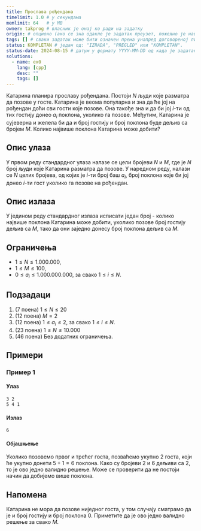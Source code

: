 ```yaml
---
title: Прослава рођендана
timelimit: 1.0 # у секундама
memlimit: 64   # y MB
owner: takprog # власник је онај ко ради на задатку
origin: # опционо (ако се зна одакле је задатак преузет, пожељно је навести извор)
tags: [] # сваки задатак може бити означен према унапред договореној листи ознака
status: KOMPLETAN # један од: "IZRADA", "PREGLED" или "KOMPLETAN".
status-date: 2024-08-15 # датум у формату YYYY-MM-DD од када је задатак у наведеном статусу
solutions:
  - name: ex0
    lang: [cpp]
    desc: ""
    tags: []
---
```


Катарина планира прославу рођендана. Постоји $N$ људи које разматра да позове у госте. Катарина је веома популарна и зна да ће јој на рођендан доћи сви гости које позове. Она такође зна и да би јој $i$-ти од тих гостију донео $a_i$ поклона, уколико га позове. Међутим, Катарина је сујеверна и желела би да и број гостију и број поклона буде дељив са бројем $M$. Колико највише поклона Катарина може добити?

## Опис улаза

У првом реду стандардног улаза налазе се цели бројеви $N$ и $M$, где је $N$ број људи које Катарина разматра да позове. У наредном реду, налази се $N$ целих бројева, од којих је $i$-ти број баш $a_i$, број поклона које би јој донео $i$-ти гост уколико га позове на рођендан.

## Опис излаза

У једином реду стандардног излаза исписати један број - колико највише поклона Катарина може добити, уколико позове број гостију дељив са $M$, тако да они заједно донесу број поклона дељив са $M$.

## Ограничења
-   $1 \leq N \leq 1.000.000$,
-   $1 \leq M \leq 100$,
-   $0 \leq a_i \leq 1.000.000.000$, за свако $1 \leq i \leq N$.

## Подзадаци

1. (7 поена) $1 \leq N \leq 20$
2. (12 поена) $M = 2$
3. (12 поена) $1 \leq a_i \leq 2$, за свако $1 \leq i \leq N$.
4. (23 поена) $1 \leq N \leq 10.000$
5. (46 поена) Без додатних ограничења.

## Примери

### Пример 1

#### Улаз

```
3 2
5 4 1
```

#### Излаз

```
6
```
#### Објашњење

Уколико позовемо првог и трећег госта, позваћемо укупно $2$ госта, који ће укупно донети $5+1 = 6$ поклона. Како су бројеви $2$ и $6$ дељиви са $2$, то је ово једно валидно решење. Може се проверити да не постоји начин да добијемо више поклона.


## Напомена

Катарина не мора да позове ниједног госта, у том случају сматрамо да је и број гостију и број поклона $0$. Приметите да је ово једно валидно решење за свако $M$.
